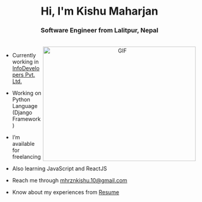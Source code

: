 <h1 align="center">Hi, I'm Kishu Maharjan</h1>
<h3 align="center">Software Engineer from Lalitpur, Nepal</h3>

<br/>

<a target="_blank" align="center">
  <img align="right" top="500" height="300" width="400" alt="GIF" src="https://media.giphy.com/media/SWoSkN6DxTszqIKEqv/giphy.gif">
</a>

- Currently working in <a href="https://infodev.com.np/" target="blank">InfoDevelopers Pvt. Ltd.</a>

- Working on Python Language (Django Framework)

- I’m available for freelancing

- Also learning JavaScript and ReactJS

- Reach me through <a href = "mailto: mhrznkishu.10@gmail.com">mhrznkishu.10@gmail.com</a>

- Know about my experiences from <a href="https://docs.google.com/document/d/10ka98FuoeGKhH_XUS39JXOARafSvwVXRUobYrrX2fAU/edit?usp=sharing" target="blank">Resume</a>
<br/>
